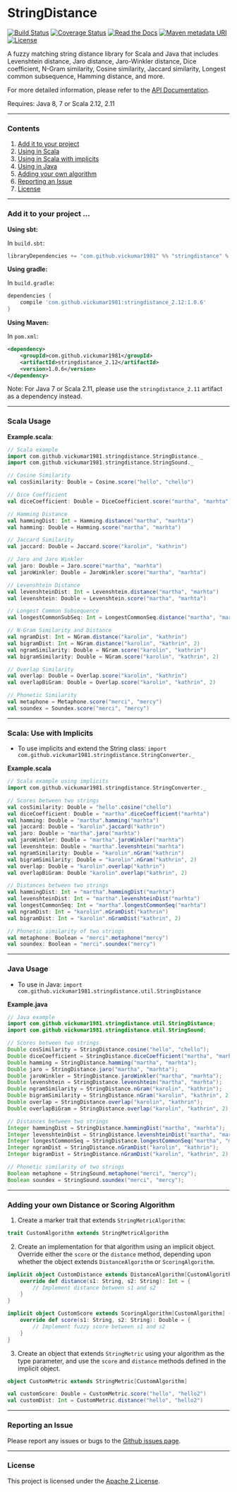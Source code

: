 # StringDistance

[![Build Status](https://api.travis-ci.org/vickumar1981/stringdistance.svg?branch=master)](https://travis-ci.org/vickumar1981/stringdistance/builds) [![Coverage Status](https://coveralls.io/repos/github/vickumar1981/stringdistance/badge.svg?branch=master)](https://coveralls.io/github/vickumar1981/stringdistance?branch=master) [![Read the Docs](https://img.shields.io/readthedocs/pip.svg)](https://vickumar1981.github.io/stringdistance/api/com/github/vickumar1981/stringdistance/index.html) [![Maven metadata URI](https://img.shields.io/maven-metadata/v/http/central.maven.org/maven2/com/github/vickumar1981/stringdistance_2.12/maven-metadata.xml.svg)](https://mvnrepository.com/artifact/com.github.vickumar1981/stringdistance) [![License](https://img.shields.io/badge/License-Apache%202.0-blue.svg)](https://opensource.org/licenses/Apache-2.0)

A fuzzy matching string distance library for Scala and Java that includes Levenshtein distance, Jaro distance, Jaro-Winkler distance, Dice coefficient, N-Gram similarity, Cosine similarity, Jaccard similarity, Longest common subsequence, Hamming distance, and more.

For more detailed information, please refer to the [API Documentation](https://vickumar1981.github.io/stringdistance/api/com/github/vickumar1981/stringdistance/index.html "API Documentation").

Requires: Java 8, 7 or Scala 2.12, 2.11

---
### Contents

1.  [Add it to your project](https://github.com/vickumar1981/stringdistance#add-it-to-your-project-)
2.  [Using in Scala](https://github.com/vickumar1981/stringdistance#scala-usage)
3.  [Using in Scala with implicits](https://github.com/vickumar1981/stringdistance#scala-use-with-implicits)
4.  [Using in Java](https://github.com/vickumar1981/stringdistance#java-usage)
5.  [Adding your own algorithm](https://github.com/vickumar1981/stringdistance#adding-your-own-distance-or-scoring-algorithm)
6.  [Reporting an Issue](https://github.com/vickumar1981/stringdistance#reporting-an-issue)
7.  [License](https://github.com/vickumar1981/stringdistance#license)

---
### Add it to your project ...

__Using sbt:__

In `build.sbt`:
```scala
libraryDependencies += "com.github.vickumar1981" %% "stringdistance" % "1.0.6"
```

__Using gradle:__

In `build.gradle`:
```groovy
dependencies {
    compile 'com.github.vickumar1981:stringdistance_2.12:1.0.6'
}
```

__Using Maven:__

In `pom.xml`:
```xml
<dependency>
    <groupId>com.github.vickumar1981</groupId>
    <artifactId>stringdistance_2.12</artifactId>
    <version>1.0.6</version>
</dependency>
```

Note: For Java 7 or Scala 2.11, please use the `stringdistance_2.11` artifact as a dependency instead.

---
### Scala Usage

__Example.scala__:
```scala
// Scala example
import com.github.vickumar1981.stringdistance.StringDistance._
import com.github.vickumar1981.stringdistance.StringSound._

// Cosine Similarity
val cosSimilarity: Double = Cosine.score("hello", "chello")

// Dice Coefficient
val diceCoefficient: Double = DiceCoefficient.score("martha", "marhta")

// Hamming Distance
val hammingDist: Int = Hamming.distance("martha", "marhta")
val hamming: Double = Hamming.score("martha", "marhta")

// Jaccard Similarity
val jaccard: Double = Jaccard.score("karolin", "kathrin")

// Jaro and Jaro Winkler
val jaro: Double = Jaro.score("martha", "marhta")
val jaroWinkler: Double = JaroWinkler.score("martha", "marhta")

// Levenshtein Distance
val levenshteinDist: Int = Levenshtein.distance("martha", "marhta")
val levenshtein: Double = Levenshtein.score("martha", "marhta")

// Longest Common Subsequence
val longestCommonSubSeq: Int = LongestCommonSeq.distance("martha", "marhta")

// N-Gram Similarity and Distance
val ngramDist: Int = NGram.distance("karolin", "kathrin")
val bigramDist: Int = NGram.distance("karolin", "kathrin", 2)
val ngramSimilarity: Double = NGram.score("karolin", "kathrin")
val bigramSimilarity: Double = NGram.score("karolin", "kathrin", 2)

// Overlap Similarity
val overlap: Double = Overlap.score("karolin", "kathrin")
val overlapBiGram: Double = Overlap.score("karolin", "kathrin", 2)

// Phonetic Similarity
val metaphone = Metaphone.score("merci", "mercy")
val soundex = Soundex.score("merci", "mercy")
```
---
### Scala: Use with Implicits
  -  To use implicits and extend the String class:  `import com.github.vickumar1981.stringdistance.StringConverter._`

__Example.scala__
```scala
// Scala example using implicits
import com.github.vickumar1981.stringdistance.StringConverter._

// Scores between two strings
val cosSimilarity: Double = "hello".cosine("chello")
val diceCoefficient: Double = "martha".diceCoefficient("marhta")
val hamming: Double = "martha".hamming("marhta")
val jaccard: Double = "karolin".jaccard("kathrin")
val jaro: Double = "martha".jaro("marhta")
val jaroWinkler: Double = "martha".jaroWinkler("marhta")
val levenshtein: Double = "martha".levenshtein("marhta")
val ngramSimilarity: Double = "karolin".nGram("kathrin")
val bigramSimilarity: Double = "karolin".nGram("kathrin", 2)
val overlap: Double = "karolin".overlap("kathrin")
val overlapBiGram: Double "karolin".overlap("kathrin", 2)

// Distances between two strings
val hammingDist: Int = "martha".hammingDist("marhta")
val levenshteinDist: Int = "martha".levenshteinDist("marhta")
val longestCommonSeq: Int = "martha".longestCommonSeq("marhta")
val ngramDist: Int = "karolin".nGramDist("kathrin")
val bigramDist: Int = "karolin".nGramDist("kathrin", 2)

// Phonetic similarity of two strings
val metaphone: Boolean = "merci".metaphone("mercy")
val soundex: Boolean = "merci".soundex("mercy")
```
---
### Java Usage
  -  To use in Java:  `import com.github.vickumar1981.stringdistance.util.StringDistance`

__Example.java__
```java
// Java example
import com.github.vickumar1981.stringdistance.util.StringDistance;
import com.github.vickumar1981.stringdistance.util.StringSound;

// Scores between two strings
Double cosSimilarity = StringDistance.cosine("hello", "chello");
Double diceCoefficient = StringDistance.diceCoefficient("martha", "marhta");
Double hamming = StringDistance.hamming("martha", "marhta");
Double jaro = StringDistance.jaro("martha", "marhta");
Double jaroWinkler = StringDistance.jaroWinkler("martha", "marhta");
Double levenshtein = StringDistance.levenshtein("martha", "marhta");
Double ngramSimilarity = StringDistance.nGram("karolin", "kathrin");
Double bigramSimilarity = StringDistance.nGram("karolin", "kathrin", 2);
Double overlap = StringDistance.overlap("karolin", "kathrin");
Double overlapBiGram = StringDistance.overlap("karolin", "kathrin", 2);

// Distances between two strings
Integer hammingDist = StringDistance.hammingDist("martha", "marhta");
Integer levenshteinDist = StringDistance.levenshteinDist("martha", "marhta");
Integer longestCommonSeq = StringDistance.longestCommonSeq("martha", "marhta");
Integer ngramDist = StringDistance.nGramDist("karolin", "kathrin");
Integer bigramDist = StringDistance.nGramDist("karolin", "kathrin", 2);

// Phonetic similarity of two strings
Boolean metaphone = StringSound.metaphone("merci", "mercy");
Boolean soundex = StringSound.soundex("merci", "mercy");
```
---

### Adding your own Distance or Scoring Algorithm 

1.  Create a marker trait that extends `StringMetricAlgorithm`:

```scala
trait CustomAlgorithm extends StringMetricAlgorithm
```

2.  Create an implementation for that algorithm using an implicit object.  Override either the `score` or the `distance` method, depending upon whether the object extends `DistanceAlgorithm` or `ScoringAlgorithm`.

```scala
implicit object CustomDistance extends DistanceAlgorithm[CustomAlgorithm] {
    override def distance(s1: String, s2: String): Int = {
        // Implement distance between s1 and s2
    }
}

implicit object CustomScore extends ScoringAlgorithm[CustomAlgorithm] {
    override def score(s1: String, s2: String): Double = {
        // Implement fuzzy score between s1 and s2
    }
}
```

3.  Create an object that extends `StringMetric` using your algorithm as the type parameter, and use the `score` and `distance` methods defined in the implicit object.

```scala
object CustomMetric extends StringMetric[CustomAlgorithm]

val customScore: Double = CustomMetric.score("hello", "hello2")
val customDist: Int = CustomMetric.distance("hello", "hello2")
```
---
### Reporting an Issue

Please report any issues or bugs to the [Github issues page](https://github.com/vickumar1981/stringdistance/issues).

---
### License

This project is licensed under the [Apache 2 License](https://opensource.org/licenses/Apache-2.0).